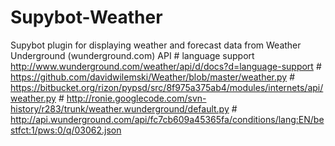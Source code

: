 Supybot-Weather
===============

Supybot plugin for displaying weather and forecast data from Weather Underground (wunderground.com) API
    # language support http://www.wunderground.com/weather/api/d/docs?d=language-support
    # https://github.com/davidwilemski/Weather/blob/master/weather.py
    # https://bitbucket.org/rizon/pypsd/src/8f975a375ab4/modules/internets/api/weather.py
    # http://ronie.googlecode.com/svn-history/r283/trunk/weather.wunderground/default.py
    # http://api.wunderground.com/api/fc7cb609a45365fa/conditions/lang:EN/bestfct:1/pws:0/q/03062.json

